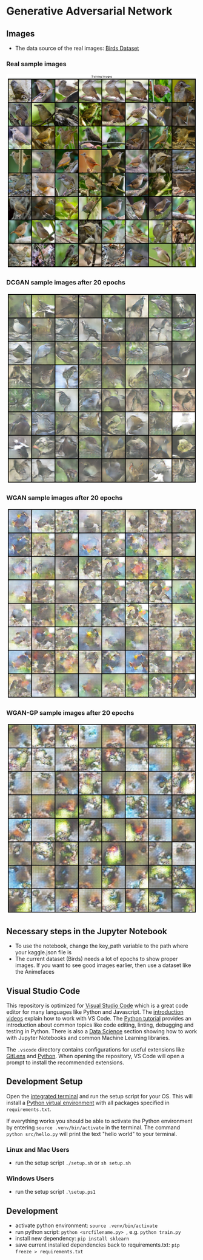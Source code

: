 # Generative Adversarial Network  
## Images  
- The data source of the real images: [Birds Dataset](https://www.kaggle.com/gpiosenka/100-bird-species)
### Real sample images  
![Real samples](https://github.com/daniel-knape/GAN/blob/main/images/real_samples.png)  
### DCGAN sample images after 20 epochs    
![DCGAN](https://github.com/daniel-knape/GAN/blob/main/images/dcgan_output.png)  
### WGAN sample images after 20 epochs   
![WGAN](https://github.com/daniel-knape/GAN/blob/main/images/wgan_output.png)  
### WGAN-GP sample images after 20 epochs   
![WGAN-GP](https://github.com/daniel-knape/GAN/blob/main/images/wgangp_output.png)
## Necessary steps in the Jupyter Notebook
- To use the notebook, change the key_path variable to the path where your kaggle.json file is
- The current dataset (Birds) needs a lot of epochs to show proper images. If you want to see good images earlier, then use a dataset like the Animefaces
## Visual Studio Code

This repository is optimized for [Visual Studio Code](https://code.visualstudio.com/) which is a great code editor for many languages like Python and Javascript. The [introduction videos](https://code.visualstudio.com/docs/getstarted/introvideos) explain how to work with VS Code. The [Python tutorial](https://code.visualstudio.com/docs/python/python-tutorial) provides an introduction about common topics like code editing, linting, debugging and testing in Python. There is also a [Data Science](https://code.visualstudio.com/docs/datascience/overview) section showing how to work with Jupyter Notebooks and common Machine Learning libraries.

The `.vscode` directory contains configurations for useful extensions like [GitLens](https://marketplace.visualstudio.com/items?itemName=eamodio.gitlens0) and [Python](https://marketplace.visualstudio.com/items?itemName=ms-python.python). When opening the repository, VS Code will open a prompt to install the recommended extensions.


## Development Setup

Open the [integrated terminal](https://code.visualstudio.com/docs/editor/integrated-terminal) and run the setup script for your OS. This will install a [Python virtual environment](https://docs.python.org/3/library/venv.html) with all packages specified in `requirements.txt`.

If everything works you should be able to activate the Python environment by entering `source .venv/bin/activate` in the terminal. The command `python src/hello.py` will print the text "hello world" to your terminal.

### Linux and Mac Users

- run the setup script `./setup.sh` or `sh setup.sh`

### Windows Users

- run the setup script `.\setup.ps1`

## Development

- activate python environment: `source .venv/bin/activate`
- run python script: `python <srcfilename.py> `, e.g. `python train.py`
- install new dependency: `pip install sklearn`
- save current installed dependencies back to requirements.txt: `pip freeze > requirements.txt`
